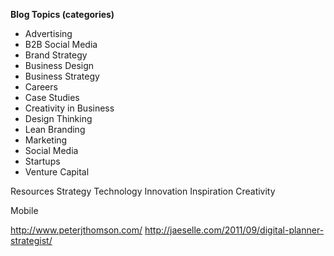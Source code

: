 **Blog Topics (categories)**
- Advertising
- B2B Social Media
- Brand Strategy
- Business Design
- Business Strategy
- Careers
- Case Studies
- Creativity in Business
- Design Thinking
- Lean Branding
- Marketing
- Social Media
- Startups
- Venture Capital

Resources
Strategy
Technology
Innovation
Inspiration
Creativity

Mobile


http://www.peterjthomson.com/
http://jaeselle.com/2011/09/digital-planner-strategist/